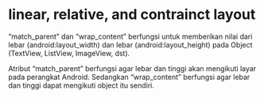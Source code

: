 # linear, relative, and contrainct layout

“match_parent” dan “wrap_content” berfungsi untuk memberikan nilai dari lebar (android:layout_width) dan lebar (android:layout_height) pada Object (TextView, ListView, ImageView, dst).

Atribut “match_parent” berfungsi agar lebar dan tinggi akan mengikuti layar pada perangkat Android. 
Sedangkan “wrap_content” berfungsi agar lebar dan tinggi dapat mengikuti object itu sendiri. 
